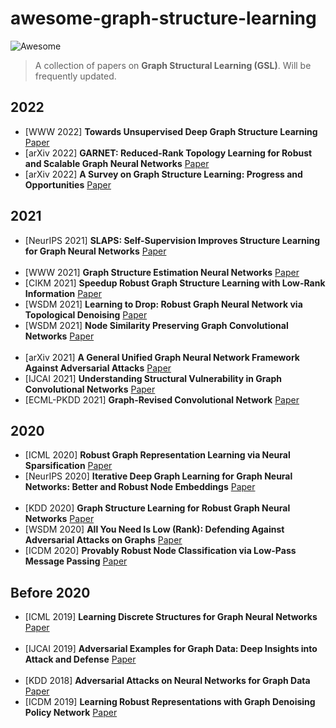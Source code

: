 # awesome-graph-structure-learning
![Awesome](https://cdn.rawgit.com/sindresorhus/awesome/d7305f38d29fed78fa85652e3a63e154dd8e8829/media/badge.svg)
> A collection of papers on **Graph Structural Learning (GSL)**. Will be frequently updated.

<!-- ## Literature [sorted in reverse chronological order]-->


2022
----
* [WWW 2022] **Towards Unsupervised Deep Graph Structure Learning** [Paper](https://dl.acm.org/doi/pdf/10.1145/3485447.3512186?casa_token=445ECOqpVh4AAAAA:3ZBlGDSLFxrhwN0zEUdGFMpB4DslsI4h-rFLvI3cWHNzNsx6k-4m2t-NiDLubRvw1tBLaziISw)
* [arXiv 2022] **GARNET: Reduced-Rank Topology Learning for Robust and Scalable Graph Neural Networks** [Paper](https://arxiv.org/pdf/2201.12741.pdf)
* [arXiv 2022] **A Survey on Graph Structure Learning: Progress and Opportunities** [Paper](https://sxkdz.github.io/files/publications/IJCAI/GSL.pdf)

2021
----
* [NeurIPS 2021] **SLAPS: Self-Supervision Improves Structure Learning for Graph Neural Networks** [Paper](https://proceedings.neurips.cc/paper/2021/file/bf499a12e998d178afd964adf64a60cb-Paper.pdf)
<br/><br/>
* [WWW 2021] **Graph Structure Estimation Neural Networks** [Paper](https://dl.acm.org/doi/pdf/10.1145/3442381.3449952?casa_token=Ac8pftvrgv0AAAAA:Ka_mklQVpQmYfhNVB-r66cf6fFsCdy8jyVKGFvzC1q5Ko5DbQQqci_3vopigN0jzTDlWiL8L8Q)
* [CIKM 2021] **Speedup Robust Graph Structure Learning with Low-Rank Information** [Paper](https://dl.acm.org/doi/pdf/10.1145/3459637.3482299?casa_token=Wm1gGo5XvoUAAAAA:YOnSmTKmVxGWoxzQSuHZ6522cSdKLq3yJpaVp1kCtuvtXtxLcyk6qA_E8uGuevH0sJjUsVCbsQ)
* [WSDM 2021] **Learning to Drop: Robust Graph Neural Network via Topological Denoising** [Paper](https://dl.acm.org/doi/pdf/10.1145/3437963.3441734)
* [WSDM 2021] **Node Similarity Preserving Graph Convolutional Networks** [Paper](https://dl.acm.org/doi/pdf/10.1145/3437963.3441735)
<br/><br/>
* [arXiv 2021] **A General Unified Graph Neural Network Framework Against Adversarial Attacks** [Paper](https://openreview.net/pdf?id=bpUHBc9HCU8)
* [IJCAI 2021] **Understanding Structural Vulnerability in Graph Convolutional Networks** [Paper](https://arxiv.org/pdf/2108.06280.pdf)
* [ECML-PKDD 2021] **Graph-Revised Convolutional Network** [Paper](https://arxiv.org/pdf/1911.07123.pdf)

2020
----
* [ICML 2020] **Robust Graph Representation Learning via Neural Sparsification** [Paper](http://proceedings.mlr.press/v119/zheng20d/zheng20d.pdf)
* [NeurIPS 2020] **Iterative Deep Graph Learning for Graph Neural Networks: Better and Robust Node Embeddings** [Paper](https://proceedings.neurips.cc/paper/2020/file/e05c7ba4e087beea9410929698dc41a6-Paper.pdf)
<br/><br/>
* [KDD 2020] **Graph Structure Learning for Robust Graph Neural Networks** [Paper](https://dl.acm.org/doi/pdf/10.1145/3394486.3403049)
* [WSDM 2020] **All You Need Is Low (Rank): Defending Against Adversarial Attacks on Graphs** [Paper](https://dl.acm.org/doi/pdf/10.1145/3336191.3371789)
* [ICDM 2020] **Provably Robust Node Classification via Low-Pass Message Passing** [Paper](https://shenghua-liu.github.io/papers/icdm2020-provablerobust.pdf)

Before 2020
----
* [ICML 2019] **Learning Discrete Structures for Graph Neural Networks** [Paper](http://proceedings.mlr.press/v97/franceschi19a/franceschi19a.pdf)
<br/><br/>
* [IJCAI 2019] **Adversarial Examples for Graph Data: Deep Insights into Attack and Defense** [Paper](https://arxiv.org/pdf/1903.01610.pdf)
<br/><br/>
* [KDD 2018] **Adversarial Attacks on Neural Networks for Graph Data** [Paper](https://dl.acm.org/doi/pdf/10.1145/3219819.3220078?casa_token=NvByIo5CJcYAAAAA:mgvVVbv3KA0HWJpo_c5af36QBFfqSZBhTfZsGabdJ226UFEFqHK03JX-3yTAb8eULfUbop2Kjw)
* [ICDM 2019] **Learning Robust Representations with Graph Denoising Policy Network** [Paper](https://arxiv.org/pdf/1910.01784.pdf)

